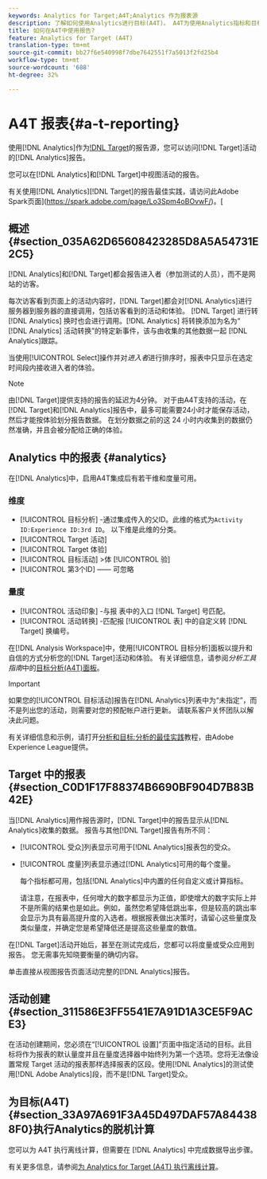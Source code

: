 ```yaml
---
keywords: Analytics for Target;A4T;Analytics 作为报表源
description: 了解如何使用Analytics进行目标(A4T)。 A4T为使用Analytics指标和目标区段的活动受众提供对Analytics报告的访问权。
title: 如何在A4T中使用报告?
feature: Analytics for Target (A4T)
translation-type: tm+mt
source-git-commit: bb27f6e540998f7dbe7642551f7a5013f2fd25b4
workflow-type: tm+mt
source-wordcount: '688'
ht-degree: 32%

---
```



# A4T 报表{#a-t-reporting}

使用[!DNL Analytics]作为[!DNL Target](A4T)的报告源，您可以访问[!DNL Target]活动的[!DNL Analytics]报告。

您可以在[!DNL Analytics]和[!DNL Target]中视图活动的报告。

有关使用[!DNL Analytics][!DNL Target]的报告最佳实践，请访问此Adobe Spark页面](https://spark.adobe.com/page/Lo3Spm4oBOvwF/)。[

## 概述 {#section_035A62D65608423285D8A5A54731E2C5}

[!DNL Analytics]和[!DNL Target]都会报告进入者（参加测试的人员），而不是网站的访客。

每次访客看到页面上的活动内容时，[!DNL Target]都会对[!DNL Analytics]进行服务器到服务器的直接调用，包括访客看到的活动和体验。 [!DNL Target] 进行转 [!DNL Analytics] 换时也会进行调用。[!DNL Analytics] 将转换添加为名为“ [!DNL Analytics] 活动转换”的特定新事件，该与由收集的其他数据一起 [!DNL Analytics]跟踪。

当使用[!UICONTROL Select]操作并对&#x200B;*进入者*&#x200B;进行排序时，报表中只显示在选定时间段内接收进入者的体验。

>[!NOTE]
>
>由[!DNL Target]提供支持的报告的延迟为4分钟。 对于由A4T支持的活动，在[!DNL Target]和[!DNL Analytics]报告中，最多可能需要24小时才能保存活动，然后才能按体验划分报告数据。 在划分数据之前的这 24 小时内收集到的数据仍然准确，并且会被分配给正确的体验。

## Analytics 中的报表 {#analytics}

在[!DNL Analytics]中，启用A4T集成后有若干维和度量可用。

### 维度

* [!UICONTROL 目标分析] -通过集成传入的父ID。此维的格式为`Activity ID:Experience ID:3rd ID`。 以下维是此维的分类。
* [!UICONTROL Target 活动]
* [!UICONTROL Target 体验]
* [!UICONTROL 目标活动] >体 [!UICONTROL 验]
* [!UICONTROL 第3个ID]  —— 可忽略

### 量度

* [!UICONTROL 活动印象] -与报  表中的入口 [!DNL Target] 号匹配。
* [!UICONTROL 活动转换] -匹配报 [!UICONTROL 表] 中的自定义转 [!DNL Target] 换编号。

在[!DNL Analysis Workspace]中，使用[!UICONTROL 目标分析]面板以提升和自信的方式分析您的[!DNL Target]活动和体验。 有关详细信息，请参阅&#x200B;*分析工具指南*&#x200B;中的[目标分析(A4T)面板](https://experienceleague.adobe.com/docs/analytics/analyze/analysis-workspace/panels/a4t-panel.html)。

>[!IMPORTANT]
>
>如果您的[!UICONTROL 目标活动]报告在[!DNL Analytics]列表中为“未指定”，而不是列出您的活动，则需要对您的预配帐户进行更新。 请联系客户关怀团队以解决此问题。

有关详细信息和示例，请打开[分析和目标:分析的最佳实践](https://spark.adobe.com/page/Lo3Spm4oBOvwF/)教程，由Adobe Experience League提供。

## Target 中的报表 {#section_C0D1F17F88374B6690BF904D7B83B42E}

当[!DNL Analytics]用作报告源时，[!DNL Target]中的报告显示从[!DNL Analytics]收集的数据。 报告与其他[!DNL Target]报告有所不同：

* [!UICONTROL 受众]列表显示可用于[!DNL Analytics]报表包的受众。
* [!UICONTROL 度量]列表显示通过[!DNL Analytics]可用的每个度量。

   每个指标都可用，包括[!DNL Analytics]中内置的任何自定义或计算指标。

   请注意，在报表中，任何增大的数字都显示为正值，即使增大的数字实际上并不是所需的结果也是如此。例如，虽然您希望降低跳出率，但是较高的跳出率会显示为具有最高提升度的入选者。根据报表做出决策时，请留心这些量度及类似量度，并确定您是希望降低还是提高这些量度的数值。

在[!DNL Target]活动开始后，甚至在测试完成后，您都可以将度量或受众应用到报告。 您无需事先知晓要衡量的确切内容。

单击直接从视图报告页面活动完整的[!DNL Analytics]报告。

## 活动创建 {#section_311586E3FF5541E7A91D1A3CE5F9ACE3}

在活动创建期间，您必须在“[!UICONTROL 设置]”页面中指定活动的目标。此目标将作为报表的默认量度并且在量度选择器中始终列为第一个选项。您将无法像设置常规 Target 活动的报表那样选择报表的区段。使用[!DNL Analytics]的测试使用[!DNL Adobe Analytics]段，而不是[!DNL Target]受众。

## 为目标(A4T){#section_33A97A691F3A45D497DAF57A844388F0}执行Analytics的脱机计算

您可以为 A4T 执行离线计算，但需要在 [!DNL Analytics] 中完成数据导出步骤。

有关更多信息，请参阅[为 Analytics for Target (A4T) 执行离线计算](/help/c-reports/conversion-rate.md#concept_0D0002A1EBDF420E9C50E2A46F36629B)。
